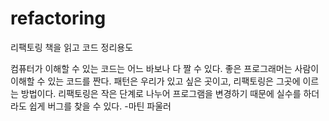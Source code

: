 # refactoring
리팩토링 책을 읽고 코드 정리용도

컴퓨터가 이해할 수 있는 코드는 어느 바보나 다 짤 수 있다. 좋은 프로그래머는 사람이 이해할 수 있는 코드를 짠다. 
패턴은 우리가 있고 싶은 곳이고, 리팩토링은 그곳에 이르는 방법이다. 
리팩토링은 작은 단계로 나누어 프로그램을 변경하기 때문에 실수를 하더라도 쉽게 버그를 찾을 수 있다.
-마틴 파울러

